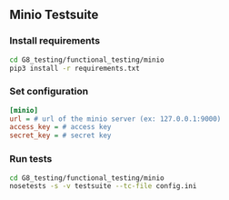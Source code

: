 ## Minio Testsuite

### Install requirements
```bash
cd G8_testing/functional_testing/minio
pip3 install -r requirements.txt
```

### Set configuration
```ini
[minio]
url = # url of the minio server (ex: 127.0.0.1:9000)
access_key = # access key
secret_key = # secret key
```

### Run tests
```bash
cd G8_testing/functional_testing/minio
nosetests -s -v testsuite --tc-file config.ini
```